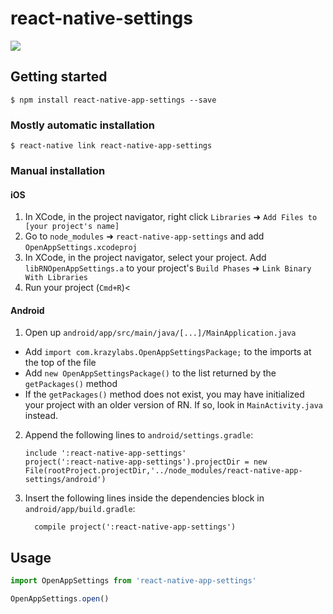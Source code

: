 
# react-native-settings
<img src="https://github.com/KrazyLabs/react-native-app-settings/raw/master/ios.gif"/>


## Getting started

`$ npm install react-native-app-settings --save`

### Mostly automatic installation

`$ react-native link react-native-app-settings`

### Manual installation


#### iOS

1. In XCode, in the project navigator, right click `Libraries` ➜ `Add Files to [your project's name]`
2. Go to `node_modules` ➜ `react-native-app-settings` and add `OpenAppSettings.xcodeproj`
3. In XCode, in the project navigator, select your project. Add `libRNOpenAppSettings.a` to your project's `Build Phases` ➜ `Link Binary With Libraries`
4. Run your project (`Cmd+R`)<

#### Android

1. Open up `android/app/src/main/java/[...]/MainApplication.java`
  - Add `import com.krazylabs.OpenAppSettingsPackage;` to the imports at the top of the file
  - Add `new OpenAppSettingsPackage()` to the list returned by the `getPackages()` method
  - If the `getPackages()` method does not exist, you may have initialized your project with an older version of RN. If so, look in `MainActivity.java` instead.
2. Append the following lines to `android/settings.gradle`:
  	```
  	include ':react-native-app-settings'
  	project(':react-native-app-settings').projectDir = new File(rootProject.projectDir,'../node_modules/react-native-app-settings/android')
  	```
3. Insert the following lines inside the dependencies block in `android/app/build.gradle`:
  	```
      compile project(':react-native-app-settings')
  	```


## Usage
```javascript
import OpenAppSettings from 'react-native-app-settings'

OpenAppSettings.open()
```
  
